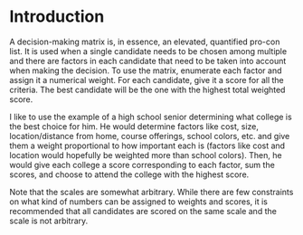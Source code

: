 # Introduction

A decision-making matrix is, in essence, an elevated, quantified pro-con list. It is used when a single candidate needs to be chosen among multiple and there are factors in each candidate that need to be taken into account when making the decision. To use the matrix, enumerate each factor and assign it a numerical weight. For each candidate, give it a score for all the criteria. The best candidate will be the one with the highest total weighted score.

I like to use the example of a high school senior determining what college is the best choice for him. He would determine factors like cost, size, location/distance from home, course offerings, school colors, etc. and give them a weight proportional to how important each is (factors like cost and location would hopefully be weighted more than school colors). Then, he would give each college a score corresponding to each factor, sum the scores, and choose to attend the college with the highest score.

Note that the scales are somewhat arbitrary. While there are few constraints on what kind of numbers can be assigned to weights and scores, it is recommended that all candidates are scored on the same scale and the scale is not arbitrary.
